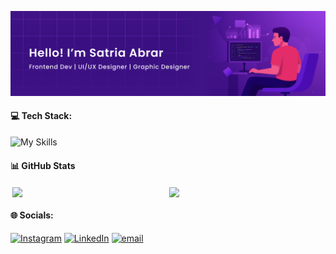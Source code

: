 ![Satria Abrar](img/header.png)

#### 💻 Tech Stack:
![My Skills](https://skillicons.dev/icons?i=figma,laravel,js,ts,html,css,nextjs,flutter,mysql)

#### 📊 GitHub Stats
<div align="center" style="display: inline-block; width: 100%;">
  <img src="https://github-readme-stats.vercel.app/api?username=satriaabraarr&show_icons=true&theme=radical&hide_border=true&card_width=450" style="width: 49%; display: inline-block; vertical-align: middle;" />
  <img src="https://github-readme-stats.vercel.app/api/top-langs/?username=satriaabraarr&layout=compact&theme=radical&hide_border=true&card_width=450&langs_count=6" style="width: 49%; display: inline-block; vertical-align: middle;" />
</div>

#### 🌐 Socials:
[![Instagram](https://img.shields.io/badge/Instagram-%23E4405F.svg?logo=Instagram&logoColor=white)](https://instagram.com/satriaabraarr) [![LinkedIn](https://img.shields.io/badge/LinkedIn-%230077B5.svg?logo=linkedin&logoColor=white)](https://linkedin.com/in/satriaabrar) [![email](https://img.shields.io/badge/Email-D14836?logo=gmail&logoColor=white)](mailto:satria.abrarr@gmail.com)